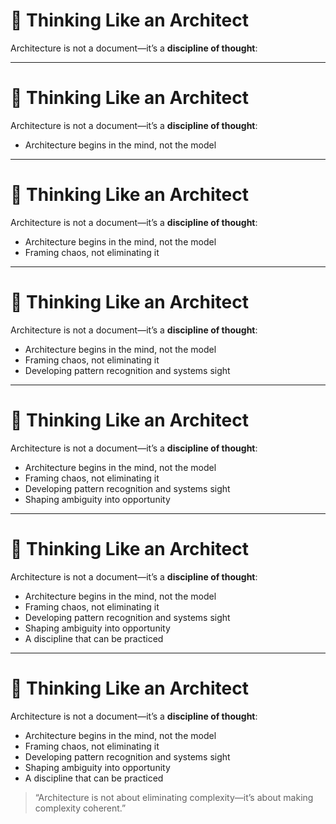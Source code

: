 # 🧠 Thinking Like an Architect

Architecture is not a document—it’s a **discipline of thought**:

<!-- 
This slide transitions from the external outputs of architecture to the internal discipline of architectural thinking.  

Ask the group: What does it *feel* like to think like an architect? Is it about knowing more—or seeing differently?

This is the bridge from practice to perspective.
-->

---
# 🧠 Thinking Like an Architect

Architecture is not a document—it’s a **discipline of thought**:

- Architecture begins in the mind, not the model
<!-- 
Diagrams and templates are outputs, not the essence.  
Architecture is how you *see*, not what you *draw*.  
Ask: Are we documenting architecture—or practicing it?
-->

---
# 🧠 Thinking Like an Architect

Architecture is not a document—it’s a **discipline of thought**:

- Architecture begins in the mind, not the model
- Framing chaos, not eliminating it
<!-- 
Architects bring clarity by naming trade-offs, surfacing options, and creating shared mental models.  
They don’t resolve all uncertainty—they *make it navigable*.  
Your job is to frame, not finish.
-->

---
# 🧠 Thinking Like an Architect

Architecture is not a document—it’s a **discipline of thought**:

- Architecture begins in the mind, not the model
- Framing chaos, not eliminating it
- Developing pattern recognition and systems sight
<!-- 
Thinking architecturally means seeing structure in noise—recognizing volatility, boundaries, and failure paths.  
It means thinking across time, teams, and scale.  
This is what separates architecture from engineering tasks.
-->

---
# 🧠 Thinking Like an Architect

Architecture is not a document—it’s a **discipline of thought**:

- Architecture begins in the mind, not the model
- Framing chaos, not eliminating it
- Developing pattern recognition and systems sight
- Shaping ambiguity into opportunity
<!-- 
Architects don’t just respond to problems—they reframe them.  
Where others see blockers, they see leverage points.  
This mindset allows teams to act with confidence even in uncertain environments.
-->

---
# 🧠 Thinking Like an Architect

Architecture is not a document—it’s a **discipline of thought**:

- Architecture begins in the mind, not the model
- Framing chaos, not eliminating it
- Developing pattern recognition and systems sight
- Shaping ambiguity into opportunity
- A discipline that can be practiced
<!-- 
Architectural thinking isn’t innate—it’s cultivated.  
Through kata, reflection, and cross-functional exposure, anyone can learn to think architecturally.  
This is where the craft begins.
-->


---
# 🧠 Thinking Like an Architect

Architecture is not a document—it’s a **discipline of thought**:

- Architecture begins in the mind, not the model
- Framing chaos, not eliminating it
- Developing pattern recognition and systems sight
- Shaping ambiguity into opportunity
- A discipline that can be practiced

> “Architecture is not about eliminating complexity—it’s about making complexity coherent.”

<!-- 
Wrap-up Notes:

End by emphasizing that architectural thinking is not the privilege of the few—it’s a skill anyone can build.  
Architecture is a *lens*, not a level.

Ask the group:  
- What questions do you ask that help reveal system structure?  
- How might you begin “seeing like an architect” in your current role?

Preview: The next sections will explore the habits, heuristics, and exercises that help develop this mindset.
-->
